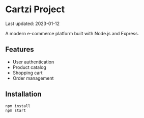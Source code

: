 # Cartzi Project

Last updated: 2023-01-12

A modern e-commerce platform built with Node.js and Express.

## Features
- User authentication
- Product catalog
- Shopping cart
- Order management

## Installation
```bash
npm install
npm start
```